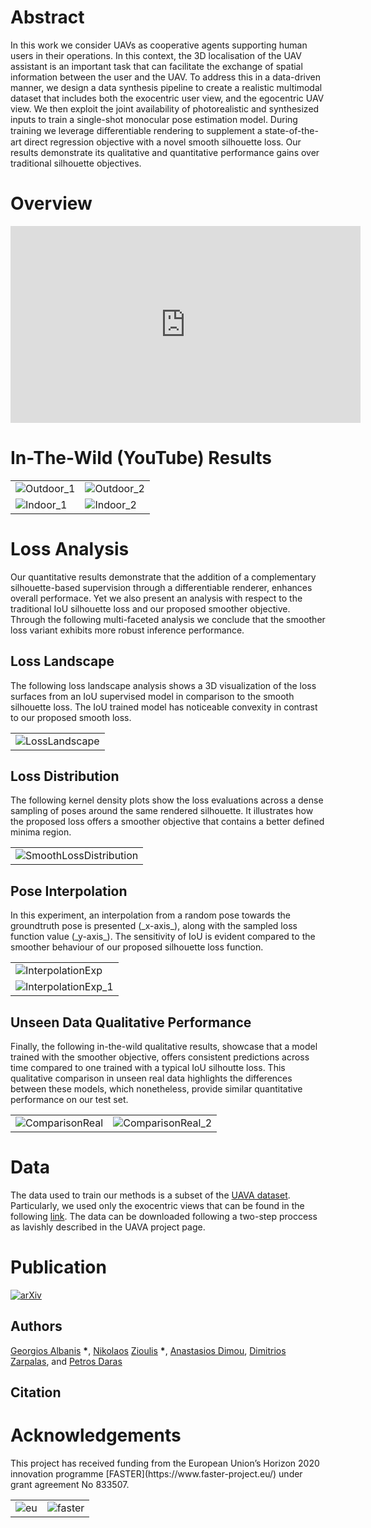 <h1 id="abstract">Abstract</h1>
 In this work we consider UAVs as cooperative agents supporting human users in their operations. In this context, 
 the 3D localisation of the UAV assistant is an important task that can facilitate the exchange of spatial information between the user and the UAV. 
 To address this in a data-driven manner, we design a data synthesis pipeline to create a realistic multimodal dataset that includes both the exocentric user view,
 and the egocentric UAV view. We then exploit the joint availability of photorealistic and synthesized inputs to train a single-shot monocular pose estimation model.
 During training we leverage diﬀerentiable rendering to supplement a state-of-the-art direct regression objective with a novel smooth silhouette loss.
 Our results demonstrate its qualitative and quantitative performance gains over traditional silhouette objectives.

<h1 id="overview">Overview</h1>

<iframe width="560" height="315" src="https://www.youtube.com/embed/dSbeu238I-I" frameborder="0" allow="accelerometer; autoplay; encrypted-media; gyroscope; picture-in-picture" allowfullscreen></iframe>

<h1>In-The-Wild (YouTube) Results</h1>
<table>
<tr>
<td>
<img src="./assets/images/Outdoor_1.gif" alt="Outdoor_1">
</td>
<td>
<img src="./assets/images/Outdoor_2.gif" alt="Outdoor_2">
</td>
</tr>
<tr>
<td>
<img src="./assets/images/Indoor_1.gif" alt="Indoor_1">
</td>
<td>
<img src="./assets/images/Indoor_2.gif" alt="Indoor_2">
</td>
</tr>
</table>
<h1> Loss Analysis </h1>
Our quantitative results demonstrate that the addition of a complementary silhouette-based supervision through a differentiable renderer, enhances overall performace.
Yet we also present an analysis with respect to the traditional IoU silhouette loss and our proposed smoother objective. 
Through the following multi-faceted analysis we conclude that the smoother loss variant exhibits more robust inference performance.
<h2> Loss Landscape </h2>
The following loss landscape analysis shows a 3D visualization of the loss surfaces from an IoU supervised model in comparison to the smooth silhouette loss.
The IoU trained model has noticeable convexity in contrast to our proposed smooth loss.
<table>
<tr>
<td>
<img src="./assets/images/LossLandscape.png" alt="LossLandscape">
</td>
</tr>
</table>
<h2> Loss Distribution </h2>
The following kernel density plots show the loss evaluations across a dense sampling of poses around the same rendered silhouette.
It illustrates how the proposed loss offers a smoother objective that contains a better defined minima region.
<table>
<tr>
<td>
<img src="./assets/images/smooth_loss.png" alt="SmoothLossDistribution">
</td>
</tr>
</table>
<h2> Pose Interpolation </h2>
In this experiment, an interpolation from a random pose towards the groundtruth pose is presented (_x-axis_), along with the sampled loss function value (_y-axis_).
The sensitivity of IoU is evident compared to the smoother behaviour of our proposed silhouette loss function.
<table>
<tr>
<td>
<img src="./assets/images/InterpolationExp.png" alt="InterpolationExp">
</td>
</tr>
<tr>
<td>
<img src="./assets/images/losses_lerp_1.gif" alt="InterpolationExp_1">
</td>
</tr>
</table>
<h2> Unseen Data Qualitative Performance </h2>
Finally, the following in-the-wild qualitative results, showcase that a model trained with the smoother objective, offers consistent predictions across time compared to one trained with a typical IoU silhoutte loss. 
This qualitative comparison in unseen real data highlights the differences between these models, which nonetheless, provide similar quantitative performance on our test set. 
<table>
<tr>
<td>
<img src="./assets/images/IoUvsSmoothLoss_v1.gif" alt="ComparisonReal">
</td>
<td>
<img src="./assets/images/IoUvsSmoothLoss_v2.gif" alt="ComparisonReal_2">
</td>
</tr>
</table>

 <h1> Data </h1>
The data used to train our methods is a subset of the <a href="https://vcl3d.github.io/UAVA/">UAVA dataset</a>. Particularly, we used only the exocentric views that can be found in the following <a href="https://zenodo.org/record/3994337#.Xz_ruzVoSUk">link</a>.
The data can be downloaded following a two-step proccess as lavishly described in the UAVA project page.
<h1> Publication </h1>
<p><a href="https://arxiv.org/abs/2008.08823"><img src="./assets/images/PaperImage.png" title="arXiv paper link" alt="arXiv"></a></p>
<h2> Authors </h2>

<p><a href="https://github.com/tzole1155">Georgios Albanis</a> <strong>*</strong>, <a href="https://github.com/zokin">Nikolaos</a> <a href="https://github.com/zuru">Zioulis</a> <strong>*</strong>, <a href="https://www.iti.gr/iti/people/Anastasios_Dimou.html">Anastasios Dimou</a>, <a href="https://www.iti.gr/iti/people/Dimitrios_Zarpalas.html">Dimitrios Zarpalas</a>, and <a href="https://www.iti.gr/iti/people/Petros_Daras.html">Petros Daras</a></p>

<h2> Citation </h2>


 <h1> Acknowledgements </h1>
 This project has received funding from the European Union’s Horizon 2020 innovation programme [FASTER](https://www.faster-project.eu/) under grant agreement No 833507.

 <table>
<tr>
<td>
<img src="./assets/images/eu.png" alt="eu">
</td>
<td>
<img src="./assets/images/faster.png" alt="faster">
</td>
</tr>
</table>

<!--![eu](./assets/images/eu.png){:width="150px"} ![faster](./assets/images/faster.png){:width="150px"}-->

